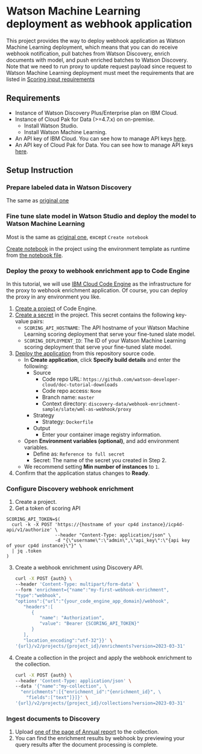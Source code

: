 # Watson Machine Learning deployment as webhook application

This project provides the way to deploy webhook application as Watson Machine Learning deployment, which means that you can do receive webhook notification, pull batches from Watson Discovery, enrich documents with model, and push enriched batches to Watson Discovery.
Note that we need to run proxy to update request payload since request to Watson Machine Learning deployment must meet the requirements that are listed in [Scoring input requirements](https://www.ibm.com/docs/en/cloud-paks/cp-data/4.7.x?topic=functions-writing-deployable-python#scoinreq)

## Requirements

- Instance of Watson Discovery Plus/Enterprise plan on IBM Cloud.
- Instance of Cloud Pak for Data (>=4.7.x) on on-premise.
  - Install Watson Studio.
  - Install Watson Machine Learning.
- An API key of IBM Cloud. You can see how to manage API keys [here](https://cloud.ibm.com/docs/account?topic=account-manapikey).
- An API key of Cloud Pak for Data. You can see how to manage API keys [here](https://www.ibm.com/docs/en/cloud-paks/1.0?topic=users-generating-api-keys-authentication).

## Setup Instruction

### Prepare labeled data in Watson Discovery

The same as [original one](../README.md)

### Fine tune slate model in Watson Studio and deploy the model to Watson Machine Learning

Most is the same as [original one](../README.md), except `Create notebook`

[Create notebook](https://www.ibm.com/docs/en/cloud-paks/cp-data/4.7.x?topic=editor-creating-notebooks) in the project using the environment template as runtime from [the notebook file](notebook/Deploy%20Webhook%20Application.ipynb).

### Deploy the proxy to webhook enrichment app to Code Engine

In this tutorial, we will use [IBM Cloud Code Engine](https://www.ibm.com/cloud/code-engine) as the infrastructure for the proxy to webhook enrichment application. Of course, you can deploy the proxy in any environment you like.

1. [Create a project](https://cloud.ibm.com/docs/codeengine?topic=codeengine-manage-project#create-a-project) of Code Engine.
2. [Create a secret](https://cloud.ibm.com/docs/codeengine?topic=codeengine-secret#secret-create) in the project. This secret contains the following key-value pairs:
   - `SCORING_API_HOSTNAME`: The API hostname of your Watson Machine Learning scoring deployment that serve your fine-tuned slate model.
   - `SCORING_DEPLOYMENT_ID`: The ID of your Watson Machine Learning scoring deployment that serve your fine-tuned slate model.
3. [Deploy the application](https://cloud.ibm.com/docs/codeengine?topic=codeengine-app-source-code) from this repository source code.
   - In **Create application**, click **Specify build details** and enter the following:
      - Source
         - Code repo URL: `https://github.com/watson-developer-cloud/doc-tutorial-downloads`
         - Code repo access: `None`
         - Branch name: `master`
         - Context directory: `discovery-data/webhook-enrichment-sample/slate/wml-as-webhook/proxy`
      - Strategy
         - Strategy: `Dockerfile`
      - Output
         - Enter your container image registry information.
   - Open **Environment variables (optional)**, and add environment variables.
      - Define as: `Reference to full secret`
      - Secret: The name of the secret you created in Step 2.
   - We recommend setting **Min number of instances** to `1`.
4. Confirm that the application status changes to **Ready**.

### Configure Discovery webhook enrichment
1. Create a project.
2. Get a token of scoring API
```shell
SCORING_API_TOKEN=$(
  curl -k -X POST 'https://{hostname of your cp4d instance}/icp4d-api/v1/authorize' \
                  --header "Content-Type: application/json" \
                  -d "{\"username\":\"admin\",\"api_key\":\"{api key of your cp4d instance}\"}" \
  | jq .token
)
```
3. Create a webhook enrichment using Discovery API.
   ```bash
   curl -X POST {auth} \
   --header 'Content-Type: multipart/form-data' \
   --form 'enrichment={"name":"my-first-webhook-enrichment",
   "type":"webhook",
   "options":{"url":"{your_code_engine_app_domain}/webhook",
      "headers":[
         {
            "name": "Authorization",
            "value": "Bearer {SCORING_API_TOKEN}"
         }
      ],
      "location_encoding":"utf-32"}}' \
   '{url}/v2/projects/{project_id}/enrichments?version=2023-03-31'
   ```
4. Create a collection in the project and apply the webhook enrichment to the collection.
   ```bash
   curl -X POST {auth} \
   --header 'Content-Type: application/json' \
   --data '{"name":"my-collection", \
     "enrichments":[{"enrichment_id":"{enrichment_id}", \
       "fields":["text"]}]}' \
   '{url}/v2/projects/{project_id}/collections?version=2023-03-31'
   ```

### Ingest documents to Discovery
1. Upload [one of the page of Annual report](data/IBM_Annual_Report_2019-page12.pdf) to the collection.
2. You can find the enrichment results by webhook by previewing your query results after the document processing is complete.
